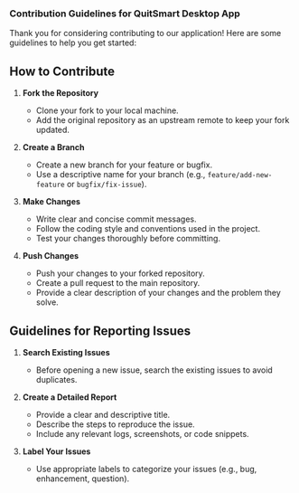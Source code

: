 ### Contribution Guidelines for QuitSmart Desktop App

Thank you for considering contributing to our application! Here are some guidelines to help you get started:

## How to Contribute

1. **Fork the Repository**

   - Clone your fork to your local machine.
   - Add the original repository as an upstream remote to keep your fork updated.

2. **Create a Branch**

   - Create a new branch for your feature or bugfix.
   - Use a descriptive name for your branch (e.g., `feature/add-new-feature` or `bugfix/fix-issue`).

3. **Make Changes**

   - Write clear and concise commit messages.
   - Follow the coding style and conventions used in the project.
   - Test your changes thoroughly before committing.

4. **Push Changes**
   - Push your changes to your forked repository.
   - Create a pull request to the main repository.
   - Provide a clear description of your changes and the problem they solve.

## Guidelines for Reporting Issues

1. **Search Existing Issues**

   - Before opening a new issue, search the existing issues to avoid duplicates.

2. **Create a Detailed Report**

   - Provide a clear and descriptive title.
   - Describe the steps to reproduce the issue.
   - Include any relevant logs, screenshots, or code snippets.

3. **Label Your Issues**
   - Use appropriate labels to categorize your issues (e.g., bug, enhancement, question).